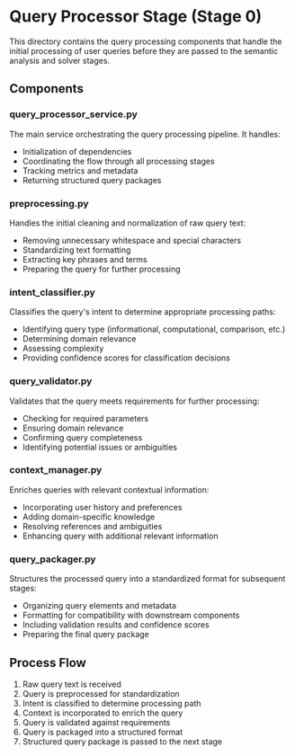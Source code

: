 # Query Processor Stage (Stage 0)

This directory contains the query processing components that handle the initial processing of user queries before they are passed to the semantic analysis and solver stages.

## Components

### query_processor_service.py
The main service orchestrating the query processing pipeline. It handles:
- Initialization of dependencies
- Coordinating the flow through all processing stages
- Tracking metrics and metadata
- Returning structured query packages

### preprocessing.py
Handles the initial cleaning and normalization of raw query text:
- Removing unnecessary whitespace and special characters
- Standardizing text formatting
- Extracting key phrases and terms
- Preparing the query for further processing

### intent_classifier.py
Classifies the query's intent to determine appropriate processing paths:
- Identifying query type (informational, computational, comparison, etc.)
- Determining domain relevance
- Assessing complexity
- Providing confidence scores for classification decisions

### query_validator.py
Validates that the query meets requirements for further processing:
- Checking for required parameters
- Ensuring domain relevance
- Confirming query completeness
- Identifying potential issues or ambiguities

### context_manager.py
Enriches queries with relevant contextual information:
- Incorporating user history and preferences
- Adding domain-specific knowledge
- Resolving references and ambiguities
- Enhancing query with additional relevant information

### query_packager.py
Structures the processed query into a standardized format for subsequent stages:
- Organizing query elements and metadata
- Formatting for compatibility with downstream components
- Including validation results and confidence scores
- Preparing the final query package

## Process Flow

1. Raw query text is received
2. Query is preprocessed for standardization
3. Intent is classified to determine processing path
4. Context is incorporated to enrich the query
5. Query is validated against requirements
6. Query is packaged into a structured format
7. Structured query package is passed to the next stage 